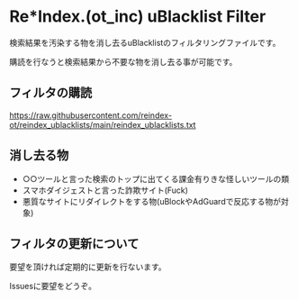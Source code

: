 # Re*Index.(ot_inc) uBlacklist Filter
検索結果を汚染する物を消し去るuBlacklistのフィルタリングファイルです。

購読を行なうと検索結果から不要な物を消し去る事が可能です。
## フィルタの購読
https://raw.githubusercontent.com/reindex-ot/reindex_ublacklists/main/reindex_ublacklists.txt
## 消し去る物
- ○○ツールと言った検索のトップに出てくる課金有りきな怪しいツールの類
- スマホダイジェストと言った詐欺サイト(Fuck)
- 悪質なサイトにリダイレクトをする物(uBlockやAdGuardで反応する物が対象)
## フィルタの更新について
要望を頂ければ定期的に更新を行ないます。

Issuesに要望をどうぞ。
